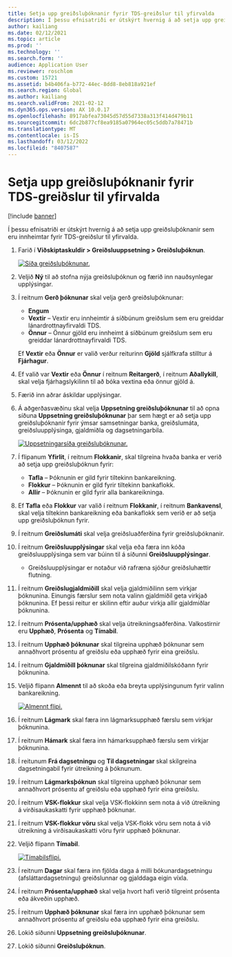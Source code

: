 ```yaml
---
title: Setja upp greiðsluþóknanir fyrir TDS-greiðslur til yfirvalda
description: Í þessu efnisatriði er útskýrt hvernig á að setja upp greiðsluþóknanir sem eru innheimtar fyrir TDS-greiðslur til yfirvalda.
author: kailiang
ms.date: 02/12/2021
ms.topic: article
ms.prod: ''
ms.technology: ''
ms.search.form: ''
audience: Application User
ms.reviewer: roschlom
ms.custom: 15721
ms.assetid: b4b406fa-b772-44ec-8dd8-8eb818a921ef
ms.search.region: Global
ms.author: kailiang
ms.search.validFrom: 2021-02-12
ms.dyn365.ops.version: AX 10.0.17
ms.openlocfilehash: 8917abfea73045d57d55d7338a313f414d479b11
ms.sourcegitcommit: 6dc2b877cf8ea9185a07964ec05c5ddb7a78471b
ms.translationtype: MT
ms.contentlocale: is-IS
ms.lasthandoff: 03/12/2022
ms.locfileid: "8407587"
---
```

# <a name="set-up-payment-fees-for-tds-authority-payments"></a>Setja upp greiðsluþóknanir fyrir TDS-greiðslur til yfirvalda

[!include [banner](../includes/banner.md)]

Í þessu efnisatriði er útskýrt hvernig á að setja upp greiðsluþóknanir sem eru innheimtar fyrir TDS-greiðslur til yfirvalda.

1. Farið í **Viðskiptaskuldir \> Greiðsluuppsetning \> Greiðsluþóknun**.

    [![Síða greiðsluþóknunar.](./media/apac-ind-TDS-28.png)](./media/apac-ind-TDS-28.png)

2. Veljið **Ný** til að stofna nýja greiðsluþóknun og færið inn nauðsynlegar upplýsingar.
3. Í reitnum **Gerð þóknunar** skal velja gerð greiðsluþóknunar:

    - **Engum**
    - **Vextir** – Vextir eru innheimtir á síðbúnum greiðslum sem eru greiddar lánardrottnayfirvaldi TDS.
    - **Önnur** – Önnur gjöld eru innheimt á síðbúnum greiðslum sem eru greiddar lánardrottnayfirvaldi TDS.

    Ef **Vextir** eða **Önnur** er valið verður reiturinn **Gjöld** sjálfkrafa stilltur á **Fjárhagur**.

4. Ef valið var **Vextir** eða **Önnur** í reitnum **Reitargerð**, í reitnum **Aðallykill**, skal velja fjárhagslykilinn til að bóka vextina eða önnur gjöld á.
5. Færið inn aðrar áskildar upplýsingar.
6. Á aðgerðasvæðinu skal velja **Uppsetning greiðsluþóknunar** til að opna síðuna **Uppsetning greiðsluþóknunar** þar sem hægt er að setja upp greiðsluþóknanir fyrir ýmsar samsetningar banka, greiðslumáta, greiðsluupplýsinga, gjaldmiðla og dagsetningarbila.

    [![Uppsetningarsíða greiðsluþóknunar.](./media/apac-ind-TDS-21.png)](./media/apac-ind-TDS-21.png)

7. Í flipanum **Yfirlit**, í reitnum **Flokkanir**, skal tilgreina hvaða banka er verið að setja upp greiðsluþóknun fyrir:

    - **Tafla** – Þóknunin er gild fyrir tiltekinn bankareikning.
    - **Flokkur** – Þóknunin er gild fyrir tiltekinn bankaflokk.
    - **Allir** – Þóknunin er gild fyrir alla bankareikninga.

8. Ef **Tafla** eða **Flokkur** var valið í reitnum **Flokkanir**, í reitnum **Bankavensl**, skal velja tiltekinn bankareikning eða bankaflokk sem verið er að setja upp greiðsluþóknun fyrir.
9. Í reitnum **Greiðslumáti** skal velja greiðsluaðferðina fyrir greiðsluþóknanir.
10. Í reitnum **Greiðsluupplýsingar** skal velja eða færa inn kóða greiðsluupplýsinga sem var búinn til á síðunni **Greiðsluupplýsingar**.
    - Greiðsluupplýsingar er notaður við rafræna sjóður greiðsluhættir flutning.
12. Í reitnum **Greiðslugjaldmiðill** skal velja gjaldmiðilinn sem virkjar þóknunina. Einungis færslur sem nota valinn gjaldmiðil geta virkjað þóknunina. Ef þessi reitur er skilinn eftir auður virkja allir gjaldmiðlar þóknunina.
13. Í reitnum **Prósenta/upphæð** skal velja útreikningsaðferðina. Valkostirnir eru **Upphæð**, **Prósenta** og **Tímabil**.
14. Í reitnum **Upphæð þóknunar** skal tilgreina upphæð þóknunar sem annaðhvort prósentu af greiðslu eða upphæð fyrir eina greiðslu.
15. Í reitnum **Gjaldmiðill þóknunar** skal tilgreina gjaldmiðilskóðann fyrir þóknunina.
16. Veljið flipann **Almennt** til að skoða eða breyta upplýsingunum fyrir valinn bankareikning.

    [![Almennt flipi.](./media/apac-ind-TDS-22.png)](./media/apac-ind-TDS-22.png)

16. Í reitnum **Lágmark** skal færa inn lágmarksupphæð færslu sem virkjar þóknunina.
17. Í reitnum **Hámark** skal færa inn hámarksupphæð færslu sem virkjar þóknunina.
18. Í reitunum **Frá dagsetningu** og **Til dagsetningar** skal skilgreina dagsetningabil fyrir útreikning á þóknunum.
19. Í reitnum **Lágmarksþóknun** skal tilgreina upphæð þóknunar sem annaðhvort prósentu af greiðslu eða upphæð fyrir eina greiðslu.
20. Í reitnum **VSK-flokkur** skal velja VSK-flokkinn sem nota á við útreikning á virðisaukaskatti fyrir upphæð þóknunar.
21. Í reitnum **VSK-flokkur vöru** skal velja VSK-flokk vöru sem nota á við útreikning á virðisaukaskatti vöru fyrir upphæð þóknunar.
22. Veljið flipann **Tímabil**. 

    [![Tímabilsflipi.](./media/apac-ind-TDS-23.png)](./media/apac-ind-TDS-23.png)

23. Í reitnum **Dagar** skal færa inn fjölda daga á milli bókunardagsetningu (afsláttardagsetningu) greiðslunnar og gjalddaga eigin víxla.
24. Í reitnum **Prósenta/upphæð** skal velja hvort hafi verið tilgreint prósenta eða ákveðin upphæð.
25. Í reitnum **Upphæð þóknunar** skal færa inn upphæð þóknunar sem annaðhvort prósentu af greiðslu eða upphæð fyrir eina greiðslu.
26. Lokið síðunni **Uppsetning greiðsluþóknunar**.
27. Lokið síðunni **Greiðsluþóknun**.
